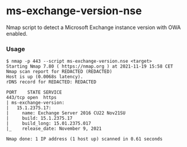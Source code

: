 # ms-exchange-version-nse
 Nmap script to detect a Microsoft Exchange instance version with OWA enabled. 

### Usage
```
$ nmap -p 443 --script ms-exchange-version.nse <target>
Starting Nmap 7.80 ( https://nmap.org ) at 2021-11-19 15:58 CET
Nmap scan report for REDACTED (REDACTED)
Host is up (0.0068s latency).
rDNS record for REDACTED: REDACTED

PORT    STATE SERVICE
443/tcp open  https
| ms-exchange-version: 
|   15.1.2375.17: 
|     name: Exchange Server 2016 CU22 Nov21SU
|     build: 15.1.2375.17
|     build_long: 15.01.2375.017
|_    release_date: November 9, 2021

Nmap done: 1 IP address (1 host up) scanned in 0.61 seconds
```

